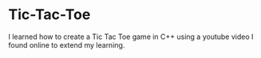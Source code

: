 # Tic-Tac-Toe
I learned how to create a Tic Tac Toe game in C++ using a youtube video I found online to extend my learning.

